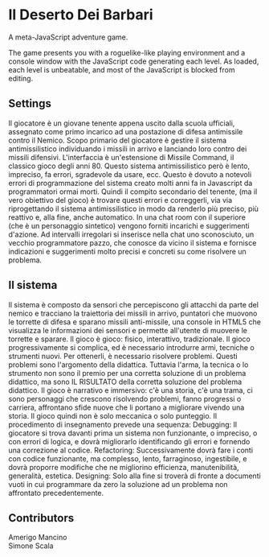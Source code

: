 # Il Deserto Dei Barbari
A meta-JavaScript adventure game.

The game presents you with a roguelike-like playing environment and a console window with the JavaScript code generating each level. As loaded, each level is unbeatable, and most of the JavaScript is blocked from editing.

## Settings
Il giocatore è un giovane tenente appena uscito dalla scuola ufficiali, assegnato come primo incarico ad una postazione di difesa antimissile contro il Nemico. Scopo primario del giocatore è gestire il sistema antimissilistico individuando i missili in arrivo e lanciando loro contro dei missili difensivi. L'interfaccia è un'estensione di Missile Command, il classico gioco degli anni 80. Questo sistema antimissilistico però è lento, impreciso, fa errori, sgradevole da usare, ecc. Questo è dovuto a notevoli errori di programmazione del sistema creato molti anni fa in Javascript da programmatori ormai morti.
Quindi il compito secondario del tenente, (ma il vero obiettivo del gioco) è trovare questi errori e correggerli, via via riprogettando il sistema antimissilistico in modo da renderlo più preciso, più reattivo e, alla fine, anche automatico. In una chat room con il superiore (che è un personaggio sintetico) vengono forniti incarichi e suggerimenti d'azione. Ad intervalli irregolari si inserisce nella chat uno sconosciuto, un vecchio programmatore pazzo, che conosce da vicino il sistema e fornisce indicazioni e suggerimenti molto precisi e concreti su come risolvere un problema.

## Il sistema
Il sistema è composto da sensori che percepiscono gli attacchi da parte del nemico e tracciano la traiettoria dei missili in arrivo, puntatori che muovono le torrette di difesa e sparano missili anti-missile, una console in HTML5 che visualizza le informazioni dei sensori e permette all'utente di muovere le torrette e sparare.
Il gioco è gioco: fisico, interattivo, tradizionale.
Il gioco progressivamente si complica, ed è necessario introdurre armi, tecniche o strumenti nuovi. Per ottenerli, è necessario risolvere problemi. Questi problemi sono l'argomento della didattica. Tuttavia l'arma, la tecnica o lo strumento non sono il premio per una corretta soluzione di un problema didattico, ma sono IL RISULTATO della corretta soluzione del problema didattico.
Il gioco è narrativo e immersivo: c'è una storia, c'è una trama, ci sono personaggi che crescono risolvendo problemi, fanno progressi o carriera, affrontano sfide nuove che li portano a migliorare vivendo una storia. Il gioco quindi non è solo meccanica o solo punteggio.
Il procedimento di insegnamento prevede una sequenza:
Debugging: Il giocatore si trova davanti prima un sistema non funzionante, o impreciso, o con errori di logica, e dovrà migliorarlo identificando gli errori e fornendo una correzione al codice.
Refactoring: Successivamente dovrà fare i conti con codice funzionante, ma complesso, lento, farraginoso, ingestibile, e dovrà proporre modifiche che ne migliorino efficienza, manutenibilità, generalità, estetica.
Designing: Solo alla fine si troverà di fronte a documenti vuoti in cui programmare da zero la soluzione ad un problema non affrontato precedentemente.

## Contributors
Amerigo Mancino<br>
Simone Scala

